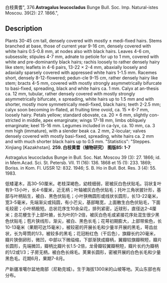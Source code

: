白枝黄耆",
376.**Astragalus leucocladus** Bunge Bull. Soc. Imp. Natural-istes Moscou. 39(2): 27. 1866.",

## Description
Plants 30-45 cm tall, densely covered with mostly ± medi-fixed hairs. Stems branched at base, those of current year 9-16 cm, densely covered with white hairs 0.5-0.8 mm, at nodes also with black hairs. Leaves 4-6 cm, subsessile; stipules 4-7 mm, adnate to petiole for up to 1 mm, covered with white and pre-dominantly black hairs; rachis loosely to rather densely hairy like stem; leaflets in 4-6 pairs, 13-22 × 2-4 mm, abaxially loosely and adaxially sparsely covered with appressed white hairs 1-1.5 mm. Racemes short, densely 8-12-flowered; pedun-cle 9-15 cm, rather densely hairy like stem; bracts 4-5 mm, covered with mostly strongly asymmetrically bifurcate to basi-fixed, spreading, black and white hairs ca. 1 mm. Calyx at an-thesis ca. 12 mm, tubular, rather densely covered with mostly strongly asymmetrically bifurcate, ± spreading, white hairs up to 1.5 mm and with shorter, mostly more symmetrically medi-fixed, black hairs; teeth 2-2.5 mm; calyx soon becoming in-flated, at fruiting time ovoid, ca. 15 × 6-7 mm, loosely hairy. Petals yellow; standard obovate, ca. 20 × 6 mm, slightly con-stricted in middle, apex emarginate; wings 17-18 mm, limbs obliquely emarginate; keel 15-16 mm. Legumes included in ca-lyx, ca. 10 mm, ca. 3 mm high (immature), with a slender beak ca. 2 mm, 2-locular; valves densely covered with mostly basi-fixed, spreading, white hairs ca. 2 mm and with much shorter black hairs up to 0.5 mm.
  "Statistics": "Steppes. Xinjiang [Kazakhstan].
**259. 白枝黄耆（植物研究） 图版85: 1-7**

Astragalus leucocladus Bunge in Bull. Soc. Nat. Moscou 39 (3): 27. 1866; id. in Mem.Acad. Sci. St. Petersb. VII. 11 (16): 136. 1868 et 15 (1): 233. 1869; Boriss. in Kom. Fl. USSR 12: 832. 1946; S. B. Ho in Bull. Bot. Res. 3 (4): 55. 1983.

低矮灌木，高30-50厘米。老枝深褐色，幼枝细弱，密被灰白色伏贴毛。羽状复叶有9-13小叶，长4-6厘米，近无柄；叶轴被灰白色伏贴毛；托叶三角状披针形，基部与叶柄贴生，被白、黑色伏贴毛；小叶狭椭圆形或线状长圆形，长13-22毫米，宽3-5毫米，先端渐尖或钝圆，有小芒尖，基部略宽，上面散生白色伏贴毛，下面毛较密；小叶柄极短。总状花序生10余朵花，排列紧密，近球形，直径达2-4厘米；总花梗生于上部叶腋，长为叶的1-2倍，被灰白色毛或紧接花序处混生很少黑色伏贴毛；苞片狭线形，渐尖，被白、黑色长毛；花萼初期膨大，上部带紫色，长10-13毫米（果期可达15毫米），被较密的开展长毛和少量半开展的黑毛，萼齿丝状，长为萼筒的1/3，被较多的黑毛；花冠粉红色（干后色），旗瓣长约20毫米，瓣片狭倒卵形，微凹，中部以下微缢缩，下部渐狭成瓣柄，翼瓣较旗瓣稍短，瓣片长圆形，先端微凹，瓣柄比瓣片长1.5-2倍，龙骨瓣较翼瓣稍短，瓣片长约为瓣柄的1/2或1/3；子房无柄，被白色长绵毛。荚果长圆形，密被开展的白色长毛和少量黑色毛。花期6月，果期7-8月。

产新疆准噶尔盆地南部（尼勒克城）。生于海拔1300米的山坡等地。天山东部也有分布。
